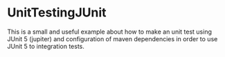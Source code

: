 # UnitTestingJUnit
This is a small and useful example about how to make an unit test using
JUnit 5 (jupiter) and configuration of maven dependencies in order to use JUnit 5 to integration tests.
